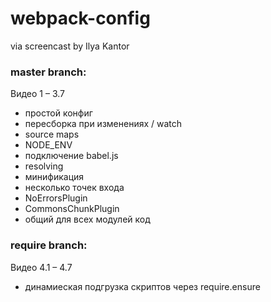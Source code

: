# webpack-config
via screencast by Ilya Kantor

### master branch:
Видео 1 – 3.7
* простой конфиг
* пересборка при изменениях / watch
* source maps
* NODE_ENV
* подключение babel.js
* resolving
* минификация
* несколько точек входа
* NoErrorsPlugin
* CommonsChunkPlugin
* общий для всех модулей код

### require branch:
Видео 4.1 – 4.7
* динамиеская подгрузка скриптов через require.ensure
